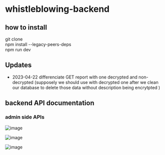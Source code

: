 # whistleblowing-backend

## how to install

git clone  
npm install --legacy-peers-deps  
npm run dev

## Updates

- 2023-04-22 differenciate GET report with one decrypted and non-decrypted (supposely we should use with decrypted one after we clean our database to delete those data without description being encrytpted )

## backend API documentation

### admin side APIs

![image](https://user-images.githubusercontent.com/102844561/233818299-a68e7f40-048e-4f3b-9ff0-270bfec40f1a.png)

![image](https://user-images.githubusercontent.com/102844561/233815301-722e0f18-636a-4605-a844-fe35e2c2938b.png)

![image](https://user-images.githubusercontent.com/102844561/233815444-c652d697-4b6e-4ee7-90fd-134a48c0c369.png)
